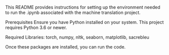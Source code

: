 This README provides instructions for setting up the environment needed to run the .ipynb associated with the machine translation project.

Prerequisites
Ensure you have Python installed on your system. This project requires Python 3.6 or newer.

Required Libraries: torch, numpy, nltk, seaborn, matplotlib, sacrebleu

Once these packages are installed, you can run the code.
